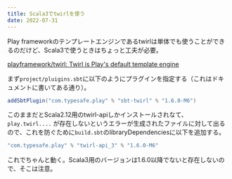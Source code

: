 ```yaml
---
title: Scala3でtwirlを使う
date: 2022-07-31
---
```


<script async src="//cdn.embedly.com/widgets/platform.js"></script>

Play frameworkのテンプレートエンジンであるtwirlは単体でも使うことができるのだけど、Scala3で使うときはちょっと工夫が必要。

<a href="https://github.com/playframework/twirl" class="embedly-card">playframework/twirl: Twirl is Play's default template engine</a>

まず`project/pluigins.sbt`に以下のようにプラグインを指定する（これはドキュメントに書いてある通り）。

```scala
addSbtPlugin("com.typesafe.play" % "sbt-twirl" % "1.6.0-M6")
```

このままだとScala2.12用のtwirl-apiしかインストールされなて、`play.twirl....` が存在しないというエラーが生成されたファイルに対して出るので、これを防ぐために`build.sbt`のlibraryDependenciesに以下を追加する。 

```scala
"com.typesafe.play" % "twirl-api_3" % "1.6.0-M6"
```

これでちゃんと動く。Scala3用のバージョンは1.6.0以降でないと存在しないので、そこは注意。
